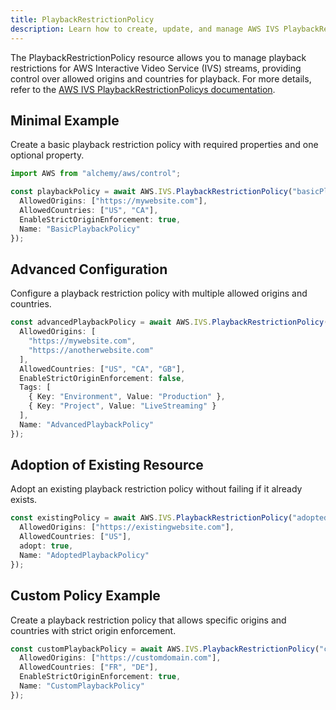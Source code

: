```yaml
---
title: PlaybackRestrictionPolicy
description: Learn how to create, update, and manage AWS IVS PlaybackRestrictionPolicys using Alchemy Cloud Control.
---
```


The PlaybackRestrictionPolicy resource allows you to manage playback restrictions for AWS Interactive Video Service (IVS) streams, providing control over allowed origins and countries for playback. For more details, refer to the [AWS IVS PlaybackRestrictionPolicys documentation](https://docs.aws.amazon.com/ivs/latest/userguide/).

## Minimal Example

Create a basic playback restriction policy with required properties and one optional property.

```ts
import AWS from "alchemy/aws/control";

const playbackPolicy = await AWS.IVS.PlaybackRestrictionPolicy("basicPlaybackPolicy", {
  AllowedOrigins: ["https://mywebsite.com"],
  AllowedCountries: ["US", "CA"],
  EnableStrictOriginEnforcement: true,
  Name: "BasicPlaybackPolicy"
});
```

## Advanced Configuration

Configure a playback restriction policy with multiple allowed origins and countries.

```ts
const advancedPlaybackPolicy = await AWS.IVS.PlaybackRestrictionPolicy("advancedPlaybackPolicy", {
  AllowedOrigins: [
    "https://mywebsite.com",
    "https://anotherwebsite.com"
  ],
  AllowedCountries: ["US", "CA", "GB"],
  EnableStrictOriginEnforcement: false,
  Tags: [
    { Key: "Environment", Value: "Production" },
    { Key: "Project", Value: "LiveStreaming" }
  ],
  Name: "AdvancedPlaybackPolicy"
});
```

## Adoption of Existing Resource

Adopt an existing playback restriction policy without failing if it already exists.

```ts
const existingPolicy = await AWS.IVS.PlaybackRestrictionPolicy("adoptedPlaybackPolicy", {
  AllowedOrigins: ["https://existingwebsite.com"],
  AllowedCountries: ["US"],
  adopt: true,
  Name: "AdoptedPlaybackPolicy"
});
```

## Custom Policy Example

Create a playback restriction policy that allows specific origins and countries with strict origin enforcement.

```ts
const customPlaybackPolicy = await AWS.IVS.PlaybackRestrictionPolicy("customPlaybackPolicy", {
  AllowedOrigins: ["https://customdomain.com"],
  AllowedCountries: ["FR", "DE"],
  EnableStrictOriginEnforcement: true,
  Name: "CustomPlaybackPolicy"
});
```